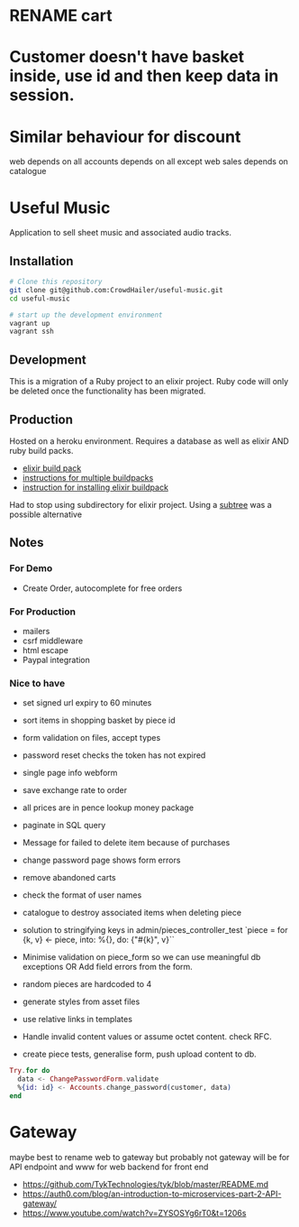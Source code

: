 # RENAME cart
# Customer doesn't have basket inside, use id and then keep data in session.
# Similar behaviour for discount

web depends on all
accounts depends on all except web
sales depends on catalogue

Useful Music
============

Application to sell sheet music and associated audio tracks.

## Installation

```sh
# Clone this repository
git clone git@github.com:CrowdHailer/useful-music.git
cd useful-music

# start up the development environment
vagrant up
vagrant ssh
```

## Development

This is a migration of a Ruby project to an elixir project.
Ruby code will only be deleted once the functionality has been migrated.

## Production

Hosted on a heroku environment.
Requires a database as well as elixir AND ruby build packs.

- [elixir build pack](https://github.com/HashNuke/heroku-buildpack-elixir)
- [instructions for multiple buildpacks](https://devcenter.heroku.com/articles/using-multiple-buildpacks-for-an-app)
- [instruction for installing elixir buildpack](http://www.phoenixframework.org/docs/heroku)


Had to stop using subdirectory for elixir project.
Using a [subtree](https://sndrs.ca/2013/11/15/deploy-a-subdirectory-to-heroku-as-an-app/) was a possible alternative

## Notes

### For Demo

- Create Order, autocomplete for free orders

### For Production

- mailers
- csrf middleware
- html escape
- Paypal integration

### Nice to have

- set signed url expiry to 60 minutes
- sort items in shopping basket by piece id
- form validation on files, accept types
- password reset checks the token has not expired
- single page info webform
- save exchange rate to order
- all prices are in pence lookup money package
- paginate in SQL query
- Message for failed to delete item because of purchases
- change password page shows form errors
- remove abandoned carts

- check the format of user names
- catalogue to destroy associated items when deleting piece
- solution to stringifying keys in admin/pieces_controller_test
  `piece = for {k, v} <- piece, into: %{}, do: {"#{k}", v}``
- Minimise validation on piece_form so we can use meaningful db exceptions
  OR Add field errors from the form.
- random pieces are hardcoded to 4
- generate styles from asset files
- use relative links in templates
- Handle invalid content values or assume octet content. check RFC.
- create piece tests, generalise form, push upload content to db.

```elixir
Try.for do
  data <- ChangePasswordForm.validate
  %{id: id} <- Accounts.change_password(customer, data)
end
```
# Gateway
maybe best to rename web to gateway but probably not gateway will be for API endpoint and www for web backend for front end

- https://github.com/TykTechnologies/tyk/blob/master/README.md
- https://auth0.com/blog/an-introduction-to-microservices-part-2-API-gateway/
- https://www.youtube.com/watch?v=ZYSOSYg6rT0&t=1206s
